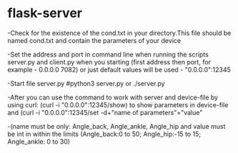 # flask-server

-Check for the existence of the cond.txt in your directory.This file should be named cond.txt and contain the parameters of your device

-Set the address and port in command line when running the scripts server.py and client.py when you starting (first address then port, for example - 0.0.0.0 7082) or just default values will be used - "0.0.0.0":12345

-Start file server.py #python3 server.py or ./server.py

-After you can use the command to work with server and device-file 
by using curl: (curl -i "0.0.0.0":12345/show) to show parameters in device-file and (curl -i "0.0.0.0":12345/set -d+"name of parameters"="value" 

-(name must be only: Angle_back, Angle_ankle, Angle_hip and value must be int in within the limits (Angle_back:0 to 50; Angle_hip:-15 to 15; Angle_ankle: 0 to 30)
